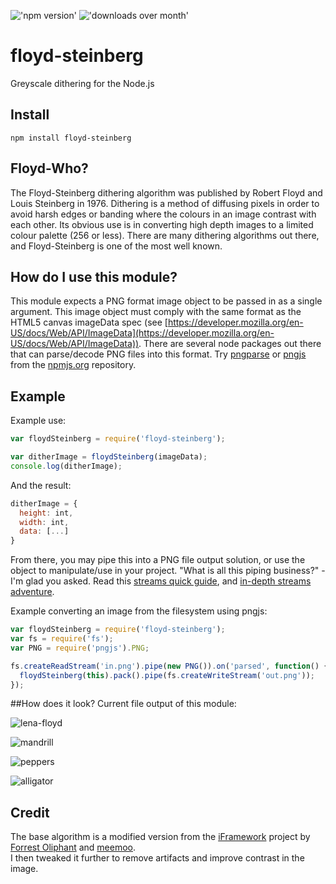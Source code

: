 !['npm version'](http://img.shields.io/npm/v/floyd-steinberg.svg?style=flat) !['downloads over month'](http://img.shields.io/npm/dm/floyd-steinberg.svg?style=flat)

# floyd-steinberg

Greyscale dithering for the Node.js

## Install
```
npm install floyd-steinberg
```

## Floyd-Who?
The Floyd-Steinberg dithering algorithm was published by Robert Floyd and Louis Steinberg in 1976. Dithering is a method of diffusing pixels in order to avoid harsh edges or banding where the colours in an image contrast with each other. Its obvious use is in converting high depth images to a limited colour palette (256 or less). There are many dithering algorithms out there, and Floyd-Steinberg is one of the most well known.

## How do I use this module?
This module expects a PNG format image object to be passed in as a single argument. This image object must comply with the same format as the HTML5 canvas imageData spec (see [https://developer.mozilla.org/en-US/docs/Web/API/ImageData](https://developer.mozilla.org/en-US/docs/Web/API/ImageData)). There are several node packages out there that can parse/decode PNG files into this format. Try [pngparse](https://github.com/darkskyapp/pngparse) or [pngjs](https://github.com/lukeapage/pngjs) from the [npmjs.org](http://npmjs.org) repository.

## Example

Example use:
```javascript
var floydSteinberg = require('floyd-steinberg');

var ditherImage = floydSteinberg(imageData);
console.log(ditherImage);

```

And the result:
```javascript
ditherImage = {
  height: int,
  width: int,
  data: [...]
}

```

From there, you may pipe this into a PNG file output solution, or use the object to manipulate/use in your project. "What is all this piping business?" - I'm glad you asked. Read this [streams quick guide](http://www.sitepoint.com/basics-node-js-streams), and [in-depth streams adventure](https://github.com/substack/stream-handbook).

Example converting an image from the filesystem using pngjs:
```javascript
var floydSteinberg = require('floyd-steinberg');
var fs = require('fs');
var PNG = require('pngjs').PNG;

fs.createReadStream('in.png').pipe(new PNG()).on('parsed', function() {
  floydSteinberg(this).pack().pipe(fs.createWriteStream('out.png'));
});

```

##How does it look?
Current file output of this module:

![lena-floyd](https://raw.githubusercontent.com/noopkat/floyd-steinberg/master/test/png/test2-mono.png)

![mandrill](https://raw.githubusercontent.com/noopkat/floyd-steinberg/master/test/png/test1-mono.png)

![peppers](https://raw.githubusercontent.com/noopkat/floyd-steinberg/master/test/png/test0-mono.png)

![alligator](https://raw.githubusercontent.com/noopkat/floyd-steinberg/master/test/png/test3-mono.png)

## Credit
The base algorithm is a modified version from the [iFramework](https://github.com/meemoo/iframework/blob/master/src/nodes/image-monochrome-worker.js) project by [Forrest Oliphant](https://github.com/forresto) and [meemoo](https://github.com/meemoo).  
I then tweaked it further to remove artifacts and improve contrast in the image.
